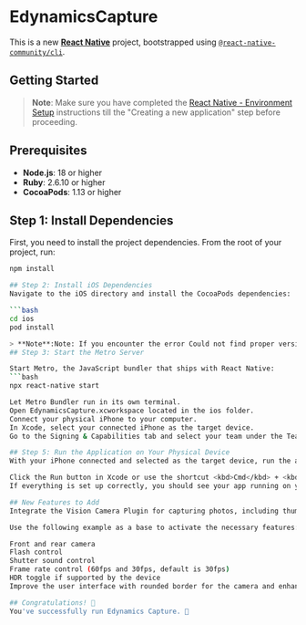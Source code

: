 # EdynamicsCapture

This is a new [**React Native**](https://reactnative.dev) project, bootstrapped using [`@react-native-community/cli`](https://github.com/react-native-community/cli).

## Getting Started

> **Note**: Make sure you have completed the [React Native - Environment Setup](https://reactnative.dev/docs/environment-setup) instructions till the "Creating a new application" step before proceeding.

## Prerequisites

- **Node.js**: 18 or higher
- **Ruby**: 2.6.10 or higher
- **CocoaPods**: 1.13 or higher

## Step 1: Install Dependencies

First, you need to install the project dependencies. From the root of your project, run:

````bash
npm install

## Step 2: Install iOS Dependencies
Navigate to the iOS directory and install the CocoaPods dependencies:

```bash
cd ios
pod install

> **Note**:Note: If you encounter the error Could not find proper version of cocoapods (1.14.3) in any of the sources, run bundle install to install the missing gems, then execute pod install again.
## Step 3: Start the Metro Server

Start Metro, the JavaScript bundler that ships with React Native:
```bash
npx react-native start

Let Metro Bundler run in its own terminal.
Open EdynamicsCapture.xcworkspace located in the ios folder.
Connect your physical iPhone to your computer.
In Xcode, select your connected iPhone as the target device.
Go to the Signing & Capabilities tab and select your team under the Team dropdown.

## Step 5: Run the Application on Your Physical Device
With your iPhone connected and selected as the target device, run the application:

Click the Run button in Xcode or use the shortcut <kbd>Cmd</kbd> + <kbd>R</kbd>.
If everything is set up correctly, you should see your app running on your physical iPhone.

## New Features to Add
Integrate the Vision Camera Plugin for capturing photos, including thumbnail display.

Use the following example as a base to activate the necessary features:

Front and rear camera
Flash control
Shutter sound control
Frame rate control (60fps and 30fps, default is 30fps)
HDR toggle if supported by the device
Improve the user interface with rounded border for the camera and enhanced button design.

## Congratulations! 🎉
You've successfully run Edynamics Capture. 🥳
````
